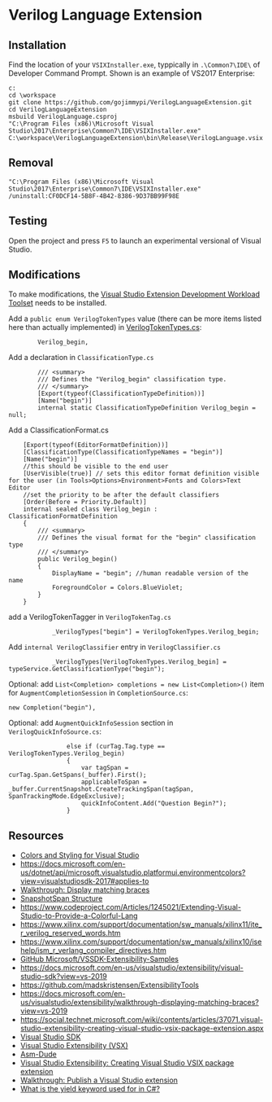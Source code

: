 ﻿# Verilog Language Extension

## Installation

Find the location of your `VSIXInstaller.exe`, typpically in `.\Common7\IDE\` of Developer Command Prompt. Shown is an example of VS2017 Enterprise:

```
c:
cd \workspace
git clone https://github.com/gojimmypi/VerilogLanguageExtension.git
cd VerilogLanguageExtension
msbuild VerilogLanguage.csproj
"C:\Program Files (x86)\Microsoft Visual Studio\2017\Enterprise\Common7\IDE\VSIXInstaller.exe"  C:\workspace\VerilogLanguageExtension\bin\Release\VerilogLanguage.vsix
```

## Removal

```
"C:\Program Files (x86)\Microsoft Visual Studio\2017\Enterprise\Common7\IDE\VSIXInstaller.exe" /uninstall:CF0DCF14-5B8F-4B42-8386-9D37BB99F98E
```

## Testing

Open the project and press `F5` to launch an experimental versional of Visual Studio.

## Modifications

To make modifications, the [Visual Studio Extension Development Workload Toolset](https://visualstudio.microsoft.com/vs/support/selecting-workloads-visual-studio-2017/) needs to be installed.


Add a `public enum VerilogTokenTypes` value (there can be more items listed here than actually implemented) in [VerilogTokenTypes.cs](VerilogTokenTypes.cs#L19): 
```
        Verilog_begin,
```

Add a declaration in `ClassificationType.cs`
```
        /// <summary>
        /// Defines the "Verilog_begin" classification type.
        /// </summary>
        [Export(typeof(ClassificationTypeDefinition))]
        [Name("begin")]
        internal static ClassificationTypeDefinition Verilog_begin = null;
```


Add a ClassificationFormat.cs

```
    [Export(typeof(EditorFormatDefinition))]
    [ClassificationType(ClassificationTypeNames = "begin")]
    [Name("begin")]
    //this should be visible to the end user
    [UserVisible(true)] // sets this editor format definition visible for the user (in Tools>Options>Environment>Fonts and Colors>Text Editor
    //set the priority to be after the default classifiers
    [Order(Before = Priority.Default)]
    internal sealed class Verilog_begin : ClassificationFormatDefinition
    {
        /// <summary>
        /// Defines the visual format for the "begin" classification type
        /// </summary>
        public Verilog_begin()
        {
            DisplayName = "begin"; //human readable version of the name
            ForegroundColor = Colors.BlueViolet;
        }
    }
```

add a VerilogTokenTagger in `VerilogTokenTag.cs`

```
            _VerilogTypes["begin"] = VerilogTokenTypes.Verilog_begin;
```

Add `internal VerilogClassifier` entry in `VerilogClassifier.cs`
```
            _VerilogTypes[VerilogTokenTypes.Verilog_begin] = typeService.GetClassificationType("begin");
```

Optional: add `List<Completion> completions = new List<Completion>()` item for `AugmentCompletionSession` in `CompletionSource.cs`:
```
new Completion("begin"),

```

Optional: add `AugmentQuickInfoSession` section in `VerilogQuickInfoSource.cs`:
```
                else if (curTag.Tag.type == VerilogTokenTypes.Verilog_begin)
                {
                    var tagSpan = curTag.Span.GetSpans(_buffer).First();
                    applicableToSpan = _buffer.CurrentSnapshot.CreateTrackingSpan(tagSpan, SpanTrackingMode.EdgeExclusive);
                    quickInfoContent.Add("Question Begin?");
                }
```

## Resources
* [Colors and Styling for Visual Studio](https://docs.microsoft.com/en-us/visualstudio/extensibility/ux-guidelines/colors-and-styling-for-visual-studio?view=vs-2019)
* https://docs.microsoft.com/en-us/dotnet/api/microsoft.visualstudio.platformui.environmentcolors?view=visualstudiosdk-2017#applies-to
* [Walkthrough: Display matching braces](https://docs.microsoft.com/en-us/visualstudio/extensibility/walkthrough-displaying-matching-braces?view=vs-2019)
* [SnapshotSpan Structure](https://docs.microsoft.com/en-us/previous-versions/visualstudio/visual-studio-2013/dd821299(v%3Dvs.120))
* https://www.codeproject.com/Articles/1245021/Extending-Visual-Studio-to-Provide-a-Colorful-Lang
* https://www.xilinx.com/support/documentation/sw_manuals/xilinx11/ite_r_verilog_reserved_words.htm
* https://www.xilinx.com/support/documentation/sw_manuals/xilinx10/isehelp/ism_r_verlang_compiler_directives.htm
* [GitHub Microsoft/VSSDK-Extensibility-Samples](https://github.com/Microsoft/VSSDK-Extensibility-Samples)
* https://docs.microsoft.com/en-us/visualstudio/extensibility/visual-studio-sdk?view=vs-2019
* https://github.com/madskristensen/ExtensibilityTools
* https://docs.microsoft.com/en-us/visualstudio/extensibility/walkthrough-displaying-matching-braces?view=vs-2019
* https://social.technet.microsoft.com/wiki/contents/articles/37071.visual-studio-extensibility-creating-visual-studio-vsix-package-extension.aspx
* [Visual Studio SDK](https://docs.microsoft.com/en-us/visualstudio/extensibility/visual-studio-sdk?view=vs-2019)
* [Visual Studio Extensibility (VSX)](http://www.visualstudioextensibility.com/samples/packages/) 
* [Asm-Dude](https://github.com/HJLebbink/asm-dude)
* [Visual Studio Extensibility: Creating Visual Studio VSIX package extension](https://social.technet.microsoft.com/wiki/contents/articles/37071.visual-studio-extensibility-creating-visual-studio-vsix-package-extension.aspx)
* [Walkthrough: Publish a Visual Studio extension](https://docs.microsoft.com/en-us/visualstudio/extensibility/walkthrough-publishing-a-visual-studio-extension?view=vs-2019)
* [What is the yield keyword used for in C#?](https://stackoverflow.com/questions/39476/what-is-the-yield-keyword-used-for-in-c)